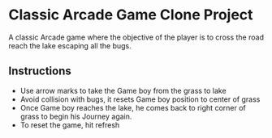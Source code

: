 # Classic Arcade Game Clone Project

A classic Arcade game where the objective of the player is to cross the road reach the lake escaping all the bugs.

## Instructions

- Use arrow marks to take the Game boy from the grass to lake
- Avoid collision with bugs, it resets Game boy position to center of grass
- Once Game boy reaches the lake, he comes back to right corner of grass to begin his Journey again.
- To reset the game, hit refresh


